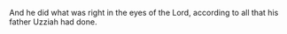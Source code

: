 And he did what was right in the eyes of the Lord, according to all that his father Uzziah had done.
